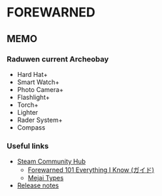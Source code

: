 # FOREWARNED

## MEMO
### Raduwen current Archeobay
- Hard Hat+
- Smart Watch+
- Photo Camera+
- Flashlight+
- Torch+
- Lighter
- Rader System+
- Compass

### Useful links
- [Steam Community Hub](https://steamcommunity.com/app/1562420)
  - [Forewarned 101 Everything I Know (ガイド)](https://steamcommunity.com/app/1562420) 
  - [Mejai Types](https://steamcommunity.com/app/1562420)
- [Release notes](https://store.steampowered.com/news/app/1562420)
